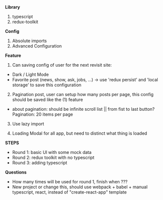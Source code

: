 **Library**

1. typescript
2. redux-toolkit

**Config**

1. Absolute imports
2. Advanced Configuration

**Feature**

1. Can saving config of user for the next revisit site:

- Dark / Light Mode
- Favorite post (news, show, ask, jobs, ...)
  -> use 'redux persist' and 'local storage' to save this configuration

2. Pagination post, user can setup how many posts per page, this config should be saved like the (1) feature

- about pagination: should be infinite scroll list || from fist to last button? Pagination: 20 items per page

3. Use lazy import

4. Loading Modal for all app, but need to distinct what thing is loaded

**STEPS**

- Round 1: basic UI with some mock data
- Round 2: redux toolkit with no typescript
- Round 3: adding typescript

**Questions**

- How many times will be used for round 1, finish when ???
- New project or change this, should use webpack + babel + manual typescript, react, instead of "create-react-app" template
